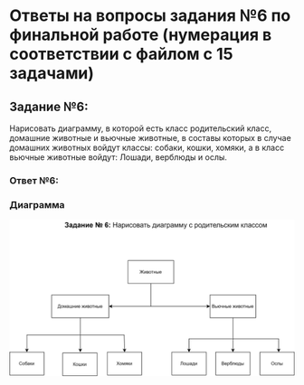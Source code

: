 # Ответы на вопросы задания №6 по финальной работе (нумерация в соответствии с файлом с 15 задачами)

## Задание №6: 
Нарисовать диаграмму, в которой есть класс родительский класс, домашние животные и вьючные животные, в составы которых в случае домашних животных войдут классы: собаки, кошки, хомяки, а в класс вьючные животные войдут: Лошади, верблюды и ослы.
### Ответ №6:
### Диаграмма
![Диаграмма животных](image.svg)
